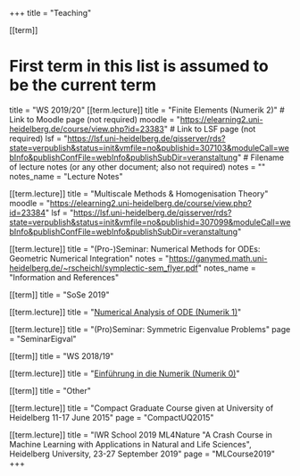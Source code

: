 +++
title = "Teaching"

[[term]]
  # First term in this list is assumed to be the current term
  title = "WS 2019/20"
  [[term.lecture]]
    title = "Finite Elements (Numerik 2)"
    # Link to Moodle page (not required)
    moodle = "https://elearning2.uni-heidelberg.de/course/view.php?id=23383"
    # Link to LSF page (not required)
    lsf = "https://lsf.uni-heidelberg.de/qisserver/rds?state=verpublish&status=init&vmfile=no&publishid=307103&moduleCall=webInfo&publishConfFile=webInfo&publishSubDir=veranstaltung"
    # Filename of lecture notes (or any other document; also not required)
    notes = ""
    notes_name = "Lecture Notes"

  [[term.lecture]]
    title = "Multiscale Methods & Homogenisation Theory"
    moodle = "https://elearning2.uni-heidelberg.de/course/view.php?id=23384"
    lsf = "https://lsf.uni-heidelberg.de/qisserver/rds?state=verpublish&status=init&vmfile=no&publishid=307099&moduleCall=webInfo&publishConfFile=webInfo&publishSubDir=veranstaltung"

  [[term.lecture]]
    title = "(Pro-)Seminar: Numerical Methods for ODEs: Geometric Numerical Integration"
    notes = "https://ganymed.math.uni-heidelberg.de/~rscheichl/symplectic-sem_flyer.pdf"
    notes_name = "Information and References"

[[term]]
  title = "SoSe 2019"

  [[term.lecture]]
    title = "[Numerical Analysis of ODE (Numerik 1)](https://elearning2.uni-heidelberg.de/course/view.php?id=21760)"

  [[term.lecture]]
    title = "(Pro)Seminar: Symmetric Eigenvalue Problems"
    page = "SeminarEigval"

[[term]]
  title = "WS 2018/19"

  [[term.lecture]]
    title = "[Einführung in die Numerik (Numerik 0)](https://elearning2.uni-heidelberg.de/course/view.php?id=19828)"

[[term]]
  title = "Other"

  [[term.lecture]]
    title = "Compact Graduate Course given at University of Heidelberg 11-17 June 2015"
    page = "CompactUQ2015"

  [[term.lecture]]
    title = "IWR School 2019 ML4Nature \"A Crash Course in Machine Learning with Applications in Natural and Life Sciences\", Heidelberg University, 23-27 September 2019"
    page = "MLCourse2019"
+++  